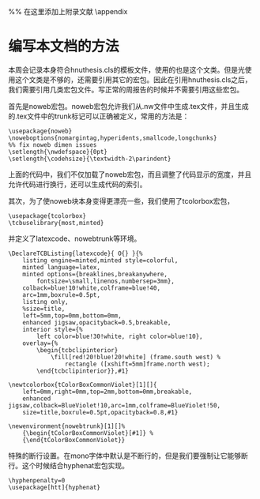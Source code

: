 %% 在这里添加上附录文献
\appendix


# 编写本文档的方法

本周会记录本身符合hnuthesis.cls的模板文件，使用的也是这个文类。但是光使用这个文类是不够的，还需要引用其它的宏包。因此在引用hnuthesis.cls之后，我们需要引用几类宏包文件。写正常的周报告的时候并不需要引用这些宏包。

首先是noweb宏包。noweb宏包允许我们从.nw文件中生成.tex文件，并且生成的.tex文件中的trunk标记可以正确被定义，常用的方法是：

```{.nwcode title="为本说明文件添加noweb宏包"}
\usepackage{noweb}
\noweboptions{nomargintag,hyperidents,smallcode,longchunks}
%% fix noweb dimen issues
\setlength{\nwdefspace}{0pt}
\setlength{\codehsize}{\textwidth-2\parindent}
```

上面的代码中，我们不仅加载了noweb宏包，而且调整了代码显示的宽度，并且允许代码进行换行，还可以生成代码的索引。

其次，为了使noweb块本身变得更漂亮一些，我们使用了tcolorbox宏包，

```{.nwcode title="为本说明文件添加tcolorbox宏包"}
\usepackage{tcolorbox}
\tcbuselibrary{most,minted}
```

并定义了latexcode、nowebtrunk等环境。

```{.nwcode title="为本说明文件添加tcolorbox宏包"}
\DeclareTCBListing{latexcode}{ O{} }{% 
    listing engine=minted,minted style=colorful,
    minted language=latex,
    minted options={breaklines,breakanywhere,
        fontsize=\small,linenos,numbersep=3mm},
    colback=blue!10!white,colframe=blue!40,
    arc=1mm,boxrule=0.5pt,
    listing only,
    %size=title,
    left=5mm,top=0mm,bottom=0mm,
    enhanced jigsaw,opacityback=0.5,breakable,
    interior style={%
        left color=blue!30!white, right color=blue!10},
    overlay={%
        \begin{tcbclipinterior}
            \fill[red!20!blue!20!white] (frame.south west) %
                rectangle ([xshift=5mm]frame.north west);
        \end{tcbclipinterior}},#1}

\newtcolorbox{tColorBoxCommonViolet}[1][]{
	left=0mm,right=0mm,top=2mm,bottom=0mm,breakable,
    enhanced jigsaw,colback=BlueViolet!10,arc=1mm,colframe=BlueViolet!50,
    size=title,boxrule=0.5pt,opacityback=0.8,#1}

\newenvironment{nowebtrunk}[1][]%
    {\begin{tColorBoxCommonViolet}[#1]} %
    {\end{tColorBoxCommonViolet}}
```

特殊的断行设置。在mono字体中默认是不断行的，但是我们要强制让它能够断行。这个时候结合hyphenat宏包实现。

```{.nwcode title="为本说明文件添加hyphennat宏包"}
\hyphenpenalty=0
\usepackage[htt]{hyphenat}
```
